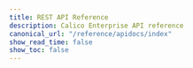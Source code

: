 ```yaml
---
title: REST API Reference
description: Calico Enterprise API reference
canonical_url: "/reference/apidocs/index"
show_read_time: false
show_toc: false
---
```


<link rel="stylesheet" type="text/css" href="./style.css">
<link rel="stylesheet" type="text/css" href="/css/swagger-ui/swagger-ui.css">

<div id="swagger-ui"></div>

<script src="/js/swagger-ui/swagger-ui-bundle.js" charset="UTF-8"></script>
<script src="/js/swagger-ui/swagger-ui-standalone-preset.js" charset="UTF-8"></script>
<script>
    window.addEventListener('load', function() {
      const ui = SwaggerUIBundle({
        url: "./swagger.json",
        dom_id: '#swagger-ui',
        deepLinking: true,
        presets: [
          SwaggerUIBundle.presets.apis,
        //   SwaggerUIStandalonePreset
        ],
        plugins: [
          SwaggerUIBundle.plugins.DownloadUrl
        ],
        // layout: "StandaloneLayout"
      });

      window.swaggerUI = ui;
    });
</script>
